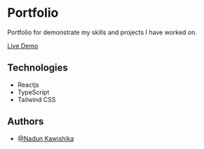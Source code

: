 
# Portfolio

Portfolio for demonstrate my skills and projects I have worked on.

[Live Demo](https://hewagenkm.github.io)

## Technologies

- Reactjs
- TypeScript
- Tailwind CSS

## Authors

- [@Nadun Kawishika](https://www.github.com/HewageNKM)

